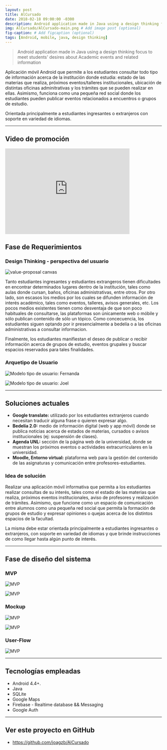 ```yaml
---
layout: post
title: AlCursado
date: 2018-02-18 09:00:00 -0300
description: Android application made in Java using a design thinking focus to meet students' desires about Academic events and related information # Add post description (optional)
img: AlCursado/AlCursado-main.png # Add image post (optional)
fig-caption: # Add figcaption (optional)
tags: [Android, mobile, java, design thinking]
---
```


> Android application made in Java using a design thinking focus to meet students' desires about Academic events and related information

Aplicación móvil Android que permite a los estudiantes consultar todo tipo de información acerca de la institución donde estudia: estado de las materias que realiza, próximos eventos/talleres institucionales, ubicación de distintas oficinas adminitrativas y los trámites que se pueden realizar en ellas. Asimismo, funciona como una pequeña red social donde los estudiantes pueden publicar eventos relacionados a encuentros o grupos de estudio.

Orientada principalmente a estudiantes ingresantes o extranjeros con soporte en variedad de idiomas.

---

## Video de promoción

<iframe width="400" height="275" src="https://www.youtube.com/embed/JCkww69nbj4" frameborder="0" allow="accelerometer; autoplay; encrypted-media; gyroscope; picture-in-picture" allowfullscreen></iframe>

## Fase de Requerimientos

### Design Thinking - perspectiva del usuario

![value-proposal canvas]({{site.baseurl}}/assets/img/AlCursado/canvas.jpg)

Tanto estudiantes ingresantes y estudiantes extrangeros tienen dificultades en encontrar determinados lugares dentro de la institución, tales como aulas donde cursan, baños, oficinas administrativas, entre otros.
Por otro lado, son escasos los medios por los cuales se difunden información de interés académico, tales como eventos, talleres, avisos generales, etc. Los pocos medios existentes tienen como desventaja de que son poco habituales de consultarse, las plataformas son únicamente web o móbile y sólo publican contenido de sólo un tópico. Como concecuencia, los estudiantes siguen optando por ir presencialmente a bedelía o a las oficinas administrativas a consultar informacion.

Finalmente, los estudiantes manifiestan el deseo de publicar o recibir información acerca de grupos de estudio, eventos grupales y buscar espacios reservados para tales finalidades.

### Arquetipo de Usuario

![Modelo tipo de usuario: Fernanda]({{site.baseurl}}/assets/img/AlCursado/Arquetipo-usuario-Fernanda.jpg)

![Modelo tipo de usuario: Joel]({{site.baseurl}}/assets/img/AlCursado/Arquetipo-usuario-Joel.jpg)

---

## Soluciones actuales

- **Google translate:** utilizado por los estudiantes extranjeros cuando necesitan traducir alguna frase o quieren expresar algo.
- **Bedelía 2.0:** medio de información digital (web y app móvil) donde se publica noticias acerca de estados de materias, cursados o avisos institucionales (ej: suspensión de clases).
- **Agenda UNL:** sección de la página web de la universidad, donde se muestran los próximos eventos o actividades extracurriculares en la universidad.
- **Moodle, Entorno virtual:** plataforma web para la gestión del contenido de las asignaturas y comunicación entre profesores-estudiantes.

### Idea de solución

Realizar una aplicación móvil informativa que permita a los estudiantes realizar consultas de su interés, tales como el estado de las materias que realiza, próximos eventos institucionales, aviso de profesores y realización de trámites. Asimismo, que funcione como un espacio de comunicación entre alumnos como una pequeña red social que permita la formación de grupos de estudio y expresar opiniones o quejas acerca de los distintos espacios de la facultad.

La misma debe estar orientada principalmente a estudiantes ingresantes o extranjeros, con soporte en variedad de idiomas y que brinde instrucciones de como llegar hasta algún punto de interés.

---

## Fase de diseño del sistema

### MVP

![MVP]({{site.baseurl}}/assets/img/AlCursado/mvp.PNG)

![MVP]({{site.baseurl}}/assets/img/AlCursado/mvp2.PNG)

### Mockup

![MVP]({{site.baseurl}}/assets/img/AlCursado/home-and-login-screen.png)

![MVP]({{site.baseurl}}/assets/img/AlCursado/events-and-map-screen.png)

### User-Flow

![MVP]({{site.baseurl}}/assets/img/AlCursado/user-flow.jpg)

---

## Tecnologías empleadas

- Android 4.4+.
- Java
- SQLite
- Google Maps
- Firebase - Realtime database && Messaging
- Google Auth

---

## Ver este proyecto en GitHub

- <https://github.com/joagzb/AlCursado>
